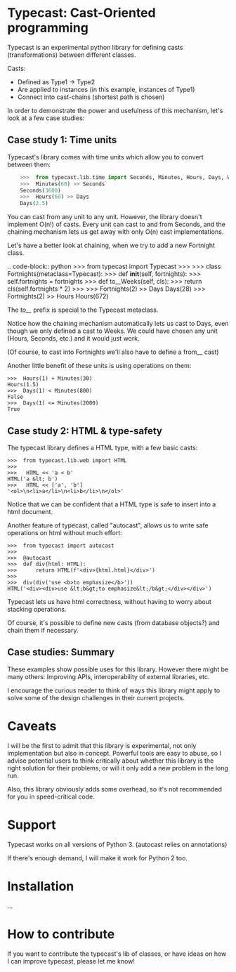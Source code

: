 # Typecast: Cast-Oriented programming

Typecast is an experimental python library for defining casts (transformations) between different classes.

Casts:
* Defined as Type1 -> Type2
* Are applied to instances (in this example, instances of Type1)
* Connect into cast-chains (shortest path is chosen)

In order to demonstrate the power and usefulness of this mechanism, let's look at a few case studies:

## Case study 1: Time units

Typecast's library comes with time units which allow you to convert between them:

```python
    >>>  from typecast.lib.time import Seconds, Minutes, Hours, Days, Weeks
    >>>  Minutes(60) >> Seconds
    Seconds(3600)
    >>>  Hours(60) >> Days
    Days(2.5)
```

You can cast from any unit to any unit. However, the library doesn't implement O(n!) of casts. Every unit can cast to and from Seconds, and the chaining mechanism lets us get away with only O(n) cast implementations.

Let's have a better look at chaining, when we try to add a new Fortnight class.

.. code-block:: python
    >>>  from typecast import Typecast
    >>>
    >>>  class Fortnights(metaclass=Typecast):
    >>>      def __init__(self, fortnights):
    >>>          self.fortnights = fortnights
    >>>      def to__Weeks(self, cls):
    >>>          return cls(self.fortnights * 2)
    >>>
    >>>  Fortnights(2) >> Days
    Days(28)
    >>>  Fortnights(2) >> Hours
    Hours(672)

The *to\_\_* prefix is special to the Typecast metaclass.

Notice how the chaining mechanism automatically lets us cast to Days, even though we only defined a cast to Weeks. We could have chosen any unit (Hours, Seconds, etc.) and it would just work.

(Of course, to cast into Fortnights we'll also have to define a from\_\_ cast)

Another little benefit of these units is using operations on them:

    >>>  Hours(1) + Minutes(30)
    Hours(1.5)
    >>>  Days(1) < Minutes(800)
    False
    >>>  Days(1) <= Minutes(2000)
    True

## Case study 2: HTML & type-safety

The typecast library defines a HTML type, with a few basic casts:

    >>>  from typecast.lib.web import HTML
    >>>
    >>>   HTML << 'a < b'
    HTML('a &lt; b')
    >>>   HTML << ['a', 'b']
    '<ol>\n<li>a</li>\n<li>b</li>\n</ol>'

Notice that we can be confident that a HTML type is safe to insert into a html document.

Another feature of typecast, called "autocast", allows us to write safe operations on html without much effort:

    >>>  from typecast import autocast
    >>>
    >>>  @autocast
    >>>  def div(html: HTML):
    >>>      return HTML(f'<div>{html.html}</div>')
    >>>
    >>>  div(div('use <b>to emphasize</b>'))
    HTML('<div><div>use &lt;b&gt;to emphasize&lt;/b&gt;</div></div>')

Typecast lets us have html correctness, without having to worry about stacking operations.

Of course, it's possible to define new casts (from database objects?) and chain them if necessary.

## Case studies: Summary

These examples show possible uses for this library. However there might be many others: Improving APIs, interoperability of external libraries, etc.

I encourage the curious reader to think of ways this library might apply to solve some of the design challenges in their current projects.

# Caveats

I will be the first to admit that this library is experimental, not only implementation but also in concept. Powerful tools are easy to abuse, so I advise potential users to think critically about whether this library is the right solution for their problems, or will it only add a new problem in the long run.

Also, this library obviously adds some overhead, so it's not recommended for you in speed-critical code.

# Support

Typecast works on all versions of Python 3. (autocast relies on annotations)

If there's enough demand, I will make it work for Python 2 too.

# Installation

...

# How to contribute

If you want to contribute the typecast's lib of classes, or have ideas on how I can improve typecast, please let me know!

